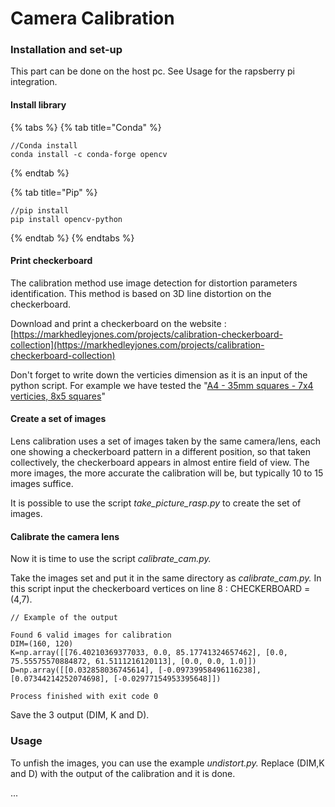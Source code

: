 # Camera Calibration

### Installation and set-up

This part can be done on the host pc. See Usage for the rapsberry pi integration.

#### Install library

{% tabs %}
{% tab title="Conda" %}
```
//Conda install
conda install -c conda-forge opencv
```
{% endtab %}

{% tab title="Pip" %}
```
//pip install
pip install opencv-python
```
{% endtab %}
{% endtabs %}

#### Print checkerboard

The calibration method use image detection for distortion parameters identification. This method is based on 3D line distortion on the checkerboard.

Download and print a checkerboard on the website : [https://markhedleyjones.com/projects/calibration-checkerboard-collection](https://markhedleyjones.com/projects/calibration-checkerboard-collection)

Don't forget to write down the verticies dimension as it is an input of the python script. For example we have tested the "[A4 - 35mm squares - 7x4 verticies, 8x5 squares](https://raw.githubusercontent.com/MarkHedleyJones/markhedleyjones.github.io/master/media/calibration-checkerboard-collection/Checkerboard-A4-35mm-7x4.pdf)"

#### Create a set of images

Lens calibration uses a set of images taken by the same camera/lens, each one showing a checkerboard pattern in a different position, so that taken collectively, the checkerboard appears in almost entire field of view. The more images, the more accurate the calibration will be, but typically 10 to 15 images suffice.

It is possible to use the script _take\_picture\_rasp.py_ to create the set of images.

#### Calibrate the camera lens

Now it is time to use the script _calibrate\_cam.py._&#x20;

Take the images set and put it in the same directory as _calibrate\_cam.py._ In this script input the checkerboard vertices on line 8 : CHECKERBOARD = (4,7).&#x20;

```
// Example of the output

Found 6 valid images for calibration
DIM=(160, 120)
K=np.array([[76.40210369377033, 0.0, 85.17741324657462], [0.0, 75.55575570884872, 61.5111216120113], [0.0, 0.0, 1.0]])
D=np.array([[0.032858036745614], [-0.09739958496116238], [0.07344214252074698], [-0.02977154953395648]])

Process finished with exit code 0

```

Save the 3 output (DIM, K and D).

### Usage

To unfish the images, you can use the example _undistort.py._ Replace (DIM,K and D) with the output of the calibration and it is done.

...
